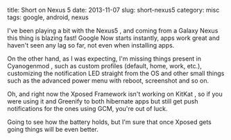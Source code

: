 title: Short on Nexus 5
date: 2013-11-07
slug: short-nexus5
category: misc
tags: google, android, nexus

I've been playing a bit with the Nexus5 , and coming from a Galaxy Nexus this thing is blazing fast! Google Now starts instantly, apps work great and haven't seen any lag so far, not even when installing apps.

On the other hand, as I was expecting, I'm missing things present in Cyanogenmod , such as custom profiles (default, home, work, etc.), customizing the notification LED straight from the OS and other small things such as the advanced power menu with reboot, screenshot and so on.

Oh, and right now the Xposed Framework isn't working on KitKat , so if you were using it and Greenify to both hibernate apps but still get push notifications for the ones using GCM, you're out of luck.

Going to see how the battery holds, but I'm sure that once Xposed gets going things will be even better.
